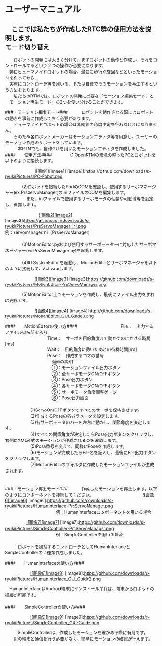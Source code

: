 ユーザーマニュアル
==================
　ここでは私たちが作成したRTC群の使用方法を説明します。
　  
モード切り替え
--------------
　　ロボットの開発には大きく分けて、まずロボットの動作と作成し、それをコントロールするという２つの操作が必要になります。  
　特にヒューマノイドロボットの場合、最初に歩行や旋回などといったモーションを作ってから、  
　実際にコントローラ等を用いる、または自律でそのモーションを再生するという方法をとります。  
　　私たちのRTMでは、ロボットの開発に必要な「モーション編集モード」と「モーション再生モード」の2つを使い分けることができます。  

###・モーション編集モード###
　　　ロボットを動作させる際にはロボットの動きを事前に作成しておく必要があります。  
　　ヒューマノイドロボットの場合は各関節の角度決定を行わなければなりません。  
　　そのため各ロボットメーカーはモーションエディタ等を用意し、ユーザーのモーション作成のサポートをしています。  
　　　本RTMでも、自作GUIを用いたモーションエディタを作成しました。  
####　　使用方法####
　　　　(1)OpenRTMの環境の整ったPCとロボットを以下のように接続します。  

　　　　　　　[![画像1][image1]](https://github.com/downloads/s-ryuki/Pictures/PC-Robot.png)
[image1]:https://github.com/downloads/s-ryuki/Pictures/PC-Robot.png

　　　　(2)ロボットを接続したPortのCOMを確認し、使用するサーボマネージャー(ex.PrsServoManager)のiniファイルのCOMを編集します。  
　　　　　また、iniファイルで使用するサーボモータの個数や可動域等を設定し、保存します。  

　　　　　　　　[![画像2][image2]](https://github.com/downloads/s-ryuki/Pictures/PrsServoManager_ini.png)
[image2]:https://github.com/downloads/s-ryuki/Pictures/PrsServoManager_ini.png
　　　　　　　　　　　　　　　　例：servomanager.ini（PrsServoManager）  
　  
　　　　(3)MotionEditor.pyおよび使用するサーボモーターに対応したサーボマネージャー(ex.PrsServoManager.py)を起動します。  
　  
　　　　(4)RTSystemEditorを起動し、MotionEditorとサーボマネージャを以下のように接続して、Activateします。  

　　　　　　　[![画像3][image3]](https://github.com/downloads/s-ryuki/Pictures/MotionEditor-PrsServoManager.png)
[image3]:https://github.com/downloads/s-ryuki/Pictures/MotionEditor-PrsServoManager.png

　　　　(5)MotionEditor上でモーションを作成し、最後にファイル出力をすれば完成です。  

　　　　　　　[![画像4][image4]](http://github.com/downloads/s-ryuki/Pictures/MotionEditor_GUI_Guide3.png)
[image4]:http://github.com/downloads/s-ryuki/Pictures/MotionEditor_GUI_Guide3.png

####　　MotionEditorの使い方####
　　　　　　　　　　File：　出力するファイルの名前を入力  
　　　　　　　　　　Time：　サーボを目的角度まで動かすのにかける時間[ms]  
　　　　　　　　　　Wait：　目的角度に動いたあとの待機時間[ms]  
　　　　　　　　　　Pose：　作成するコマの番号  
   　　　　　　　　　　　画面の説明  
　　　　　　　　　　　①：モーションファイル出力ボタン  
　　　　　　　　　　　②：全サーボモータON/OFFボタン  
　　　　　　　　　　　③：Pose出力ボタン  
　　　　　　　　　　　④：各サーボモータON/OFFボタン  
　　　　　　　　　　　⑤：サーボモータ角度調整ゲージ  
　　　　　　　　　　　⑥：Pose出力画面  
　  
　　　　　　(1)ServoOn/OFFボタンですべてのサーボを保持させます。  
　　　　　　(2)作成するPoseの各パラメータを設定します。  
　　　　　　(3)各サーボモータのバーを左右に動かし、関節角度を決定します。  
　　　　　　(4)すべての関節角度が決定したらPose出力ボタンをクリックし、右側にXML形式のモーションが作成されるのを確認します。  
　　　　　　(5)Pose番号を変えて、同様にPoseを作成します。  
　　　　　　(6)モーションが完成したらFile名を記入し、最後にFile出力ボタンをクリックします。  
　　　　　　(7)MotionEditorのフォルダに作成したモーションファイルが生成されます。  
　  
　  
###・モーション再生モード###
　　　作成したモーションを再生します。以下のようにコンポーネントを接続してください。 
　　　
　　　　　　　　[![画像6][image6]](https://github.com/downloads/s-ryuki/Pictures/HumanInterface-PrsServoManager.png)
[image6]:https://github.com/downloads/s-ryuki/Pictures/HumanInterface-PrsServoManager.png
　  
　　　　　　　　　　　　例：HumanInterfaceコンポーネントを用いる場合

　　　　　[![画像7][image7]](https://github.com/downloads/s-ryuki/Pictures/SimpleController-PrsServoManager.png)
[image7]:https://github.com/downloads/s-ryuki/Pictures/SimpleController-PrsServoManager.png
　  
　　　　　　　　　　　　例：SimpleControllerを用いる場合
　  
　  
　　　ロボットを操縦するコントローラとしてHumanInterfaceとSimpleControllerの２種類作成しました。  

####　　HumanInterfaceの使い方####

　　　　　　[![画像8][image8]](https://github.com/downloads/s-ryuki/Pictures/HumanInterface_GUI_Guide2.png)
[image8]:https://github.com/downloads/s-ryuki/Pictures/HumanInterface_GUI_Guide2.png

　HumanInterfaceはAndroid端末にインストールすれば、端末からロボットの操縦が可能です。  
　  
####　　SimpleControllerの使い方####

　　　　　　[![画像9][image9]](https://github.com/downloads/s-ryuki/Pictures/SimpleController_GUI-Guide.png)
[image9]:https://github.com/downloads/s-ryuki/Pictures/SimpleController_GUI-Guide.png

　　　SimpleControllerは、作成したモーションを確かめる際に有用です。    
　　別の端末と通信を行う必要がなく、簡単にモーションの確認が行えます。  